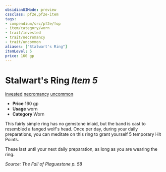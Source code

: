 ```yaml
---
obsidianUIMode: preview
cssclass: pf2e,pf2e-item
tags:
- compendium/src/pf2e/fop
- item/category/worn
- trait/invested
- trait/necromancy
- trait/uncommon
aliases: ["Stalwart's Ring"]
itemLevel: 5
price: 160 gp
---
```

# Stalwart's Ring *Item 5*  
[invested](../../../rules/traits/invested.md)  [necromancy](../../../rules/traits/necromancy.md)  [uncommon](../../../rules/traits/uncommon.md)  

- **Price** 160 gp
- **Usage** worn
- **Category** Worn

This fairly simple ring has no gemstone inlaid, but the band is cast to resembled a fanged wolf's head. Once per day, during your daily preparations, you can meditate on this ring to grant yourself 5 temporary Hit Points.

These last until your next daily preparation, as long as you are wearing the ring.

*Source: The Fall of Plaguestone p. 58*